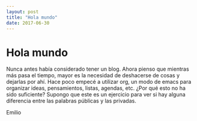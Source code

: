 ```yaml
---
layout: post
title: "Hola mundo"
date: 2017-06-30
---
```


<h1> Hola mundo </h1>

Nunca antes había considerado tener un blog. Ahora pienso que mientras más pasa el tiempo, mayor es la necesidad de deshacerse de cosas y dejarlas por ahí. 
Hace poco empecé a utilizar org, un modo de emacs para organizar ideas, pensamientos, listas, agendas, etc. 
¿Por qué esto no ha sido suficiente? Supongo que este es un ejercicio para ver si hay alguna diferencia entre las palabras públicas y las privadas. 

Emilio

